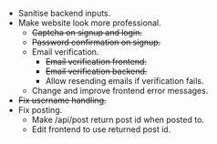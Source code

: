 * Sanitise backend inputs.
* Make website look more professional.
    * ~~Captcha on signup and login.~~
    * ~~Password confirmation on signup.~~
    * Email verification.
        * ~~Email verification frontend.~~
        * ~~Email verification backend.~~
        * Allow resending emails if verification fails.
    * Change and improve frontend error messages.
* ~~Fix username handling.~~
* Fix posting.
    * Make /api/post return post id when posted to.
    * Edit frontend to use returned post id.